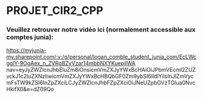 # PROJET_CIR2_CPP

### Veuillez retrouver notre vidéo ici (normalement accessible aux comptes junia):

https://myjunia-my.sharepoint.com/:v:/g/personal/logan_comble_student_junia_com/EcLWcgglY-9OgAex_n_ZVRgBZyVzar14mbbNXYKuepjIWA nav=eyJyZWZlcnJhbEluZm8iOnsicmVmZXJyYWxBcHAiOiJPbmVEcml2ZUZvckJ1c2luZXNzIiwicmVmZXJyYWxBcHBQbGF0Zm9ybSI6IldlYiIsInJlZmVycmFsTW9kZSI6InZpZXciLCJyZWZlcnJhbFZpZXciOiJNeUZpbGVzTGlua0NvcHkifX0&e=dZ09Qo
